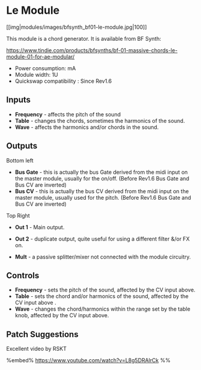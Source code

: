 # Le Module

[[img|modules/images/bfsynth_bf01-le-module.jpg|100]]

This module is a chord generator. It is available from BF Synth:

https://www.tindie.com/products/bfsynths/bf-01-massive-chords-le-module-01-for-ae-modular/

* Power consumption:  mA
* Module width: 1U
* Quickswap compatibility : Since Rev1.6

## Inputs

* **Frequency** - affects the pitch of the sound
* **Table** - changes the chords, sometimes the harmonics of the sound.
* **Wave** -  affects the harmonics and/or chords in the sound.

## Outputs

Bottom left
* **Bus Gate** - this is actually the bus Gate derived from the midi input on the master module, usually for the on/off. (Before Rev1.6 Bus Gate and Bus CV are inverted)
* **Bus CV** - this is actually the bus CV derived from the midi input on the master module, usually used for the pitch. (Before Rev1.6 Bus Gate and Bus CV are inverted)

Top Right
* **Out 1** - Main output.
* **Out 2** - duplicate output, quite useful for using a different filter &/or FX on. 

* **Mult** - a passive splitter/mixer not connected with the module circuitry.

## Controls

* **Frequency** - sets the pitch of the sound, affected by the CV input above.
* **Table** - sets the chord and/or harmonics of the sound, affected by the CV input above .
* **Wave** - changes the chord/harmonics within the range set by the table knob, affected by the CV input above.

## Patch Suggestions

Excellent video by RSKT

%embed% https://www.youtube.com/watch?v=L8g5DRAlrCk %%
